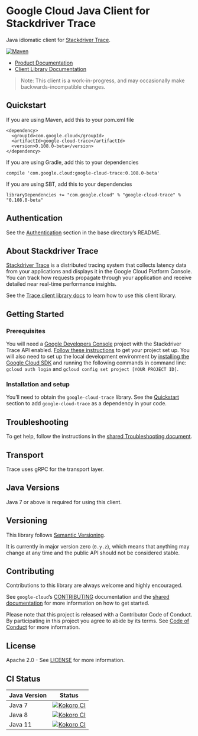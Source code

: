 Google Cloud Java Client for Stackdriver Trace
==============================================

Java idiomatic client for [Stackdriver Trace](https://cloud.google.com/trace/).

[![Maven](https://img.shields.io/maven-central/v/com.google.cloud/google-cloud-trace.svg)](https://img.shields.io/maven-central/v/com.google.cloud/google-cloud-trace.svg)

-   [Product Documentation](https://cloud.google.com/trace/docs/)
-   [Client Library Documentation](https://googleapis.dev/java/google-cloud-clients/latest/index.html?com/google/cloud/trace/v1/package-summary.html)

> Note: This client is a work-in-progress, and may occasionally make backwards-incompatible changes.

Quickstart
----------

If you are using Maven, add this to your pom.xml file

    <dependency>
      <groupId>com.google.cloud</groupId>
      <artifactId>google-cloud-trace</artifactId>
      <version>0.108.0-beta</version>
    </dependency>

If you are using Gradle, add this to your dependencies

    compile 'com.google.cloud:google-cloud-trace:0.108.0-beta'

If you are using SBT, add this to your dependencies

    libraryDependencies += "com.google.cloud" % "google-cloud-trace" % "0.108.0-beta"

Authentication
--------------

See the [Authentication](https://github.com/googleapis/google-cloud-java#authentication) section in the base directory’s README.

About Stackdriver Trace
-----------------------

[Stackdriver Trace](https://cloud.google.com/trace/) is a distributed tracing system that collects latency data from your applications and displays it in the Google Cloud Platform Console. You can track how requests propagate through your application and receive detailed near real-time performance insights.

See the [Trace client library docs](https://googleapis.dev/java/google-cloud-clients/latest/index.html?com/google/cloud/trace/v1/package-summary.html) to learn how to use this client library.

Getting Started
---------------

### Prerequisites

You will need a [Google Developers Console](https://console.developers.google.com/) project with the Stackdriver Trace API enabled. [Follow these instructions](https://cloud.google.com/resource-manager/docs/creating-managing-projects) to get your project set up. You will also need to set up the local development environment by [installing the Google Cloud SDK](https://cloud.google.com/sdk/) and running the following commands in command line: `gcloud auth login` and `gcloud config set project [YOUR PROJECT ID]`.

### Installation and setup

You’ll need to obtain the `google-cloud-trace` library. See the [Quickstart](#quickstart) section to add `google-cloud-trace` as a dependency in your code.

Troubleshooting
---------------

To get help, follow the instructions in the [shared Troubleshooting document](https://github.com/googleapis/google-cloud-common/blob/master/troubleshooting/readme.md#troubleshooting).

Transport
---------

Trace uses gRPC for the transport layer.

Java Versions
-------------

Java 7 or above is required for using this client.

Versioning
----------

This library follows [Semantic Versioning](http://semver.org/).

It is currently in major version zero (`0.y.z`), which means that anything may change at any time and the public API should not be considered stable.

Contributing
------------

Contributions to this library are always welcome and highly encouraged.

See `google-cloud`’s [CONTRIBUTING](https://github.com/googleapis/google-cloud-java/blob/master/CONTRIBUTING.md) documentation and the [shared documentation](https://github.com/googleapis/google-cloud-common/blob/master/contributing/readme.md#how-to-contribute-to-gcloud) for more information on how to get started.

Please note that this project is released with a Contributor Code of Conduct. By participating in this project you agree to abide by its terms. See [Code of Conduct](https://github.com/googleapis/google-cloud-java/blob/master/CODE_OF_CONDUCT.md#contributor-code-of-conduct) for more information.

License
-------

Apache 2.0 - See [LICENSE](https://github.com/googleapis/google-cloud-java/blob/master/LICENSE) for more information.

CI Status
---------

<table><thead><tr class="header"><th>Java Version</th><th>Status</th></tr></thead><tbody><tr class="odd"><td>Java 7</td><td><a href="https://storage.googleapis.com/cloud-devrel-public/java/badges/java-trace/java7.html"><img src="https://storage.googleapis.com/cloud-devrel-public/java/badges/java-trace/java7.svg" alt="Kokoro CI" /></a></td></tr><tr class="even"><td>Java 8</td><td><a href="https://storage.googleapis.com/cloud-devrel-public/java/badges/java-trace/java8.html"><img src="https://storage.googleapis.com/cloud-devrel-public/java/badges/java-trace/java8.svg" alt="Kokoro CI" /></a></td></tr><tr class="odd"><td>Java 11</td><td><a href="https://storage.googleapis.com/cloud-devrel-public/java/badges/java-trace/java11.html"><img src="https://storage.googleapis.com/cloud-devrel-public/java/badges/java-trace/java11.svg" alt="Kokoro CI" /></a></td></tr></tbody></table>
